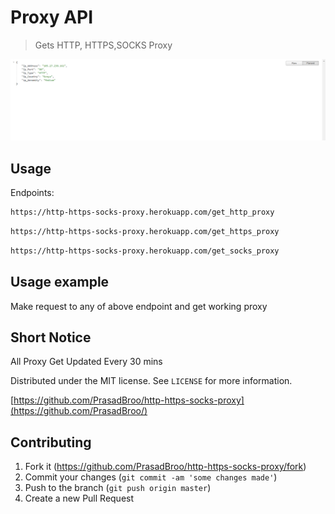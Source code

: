 # Proxy API
> Gets HTTP, HTTPS,SOCKS Proxy



![](header.png)

## Usage

Endpoints:

```sh
https://http-https-socks-proxy.herokuapp.com/get_http_proxy
```
```sh
https://http-https-socks-proxy.herokuapp.com/get_https_proxy
```
```sh
https://http-https-socks-proxy.herokuapp.com/get_socks_proxy
```


## Usage example

Make request to any of above endpoint and get working proxy

## Short Notice

All Proxy Get Updated Every 30 mins


Distributed under the MIT license. See ``LICENSE`` for more information.

[https://github.com/PrasadBroo/http-https-socks-proxy](https://github.com/PrasadBroo/)

## Contributing

1. Fork it (<https://github.com/PrasadBroo/http-https-socks-proxy/fork>)
2. Commit your changes (`git commit -am 'some changes made'`)
4. Push to the branch (`git push origin master`)
5. Create a new Pull Request

<!-- Markdown link & img dfn's -->
[travis-image]: https://img.shields.io/travis/dbader/node-datadog-metrics/master.svg?style=flat-square
[travis-url]: https://travis-ci.org/dbader/node-datadog-metrics
[wiki]: https://github.com/PrasadBroo/http-https-socks-proxy

